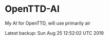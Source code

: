 # OpenTTD-AI
My AI for OpenTTD, will use primarily air

Latest backup: Sun Aug 25 12:52:02 UTC 2019
